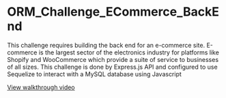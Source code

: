# ORM_Challenge_ECommerce_BackEnd
This challenge requires building the back end for an e-commerce site. 
E-commerce is the largest sector of the electronics industry for platforms like Shopify and WooCommerce which provide a suite of service to businesses of all sizes. 
This challenge is done by Express.js API and configured to use Sequelize to interact with a MySQL database using Javascript

<a href="https://youtu.be/wG-qAuFKJ7s">View walkthrough video</a>